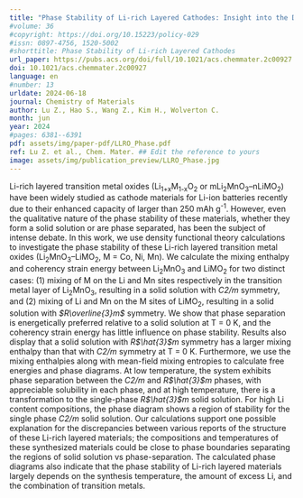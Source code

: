 ```yaml
---
title: "Phase Stability of Li-rich Layered Cathodes: Insight into the Debate over Solid Solutions vs Phase Separation"
#volume: 36
#copyright: https://doi.org/10.15223/policy-029
#issn: 0897-4756, 1520-5002
#shorttitle: Phase Stability of Li-rich Layered Cathodes
url_paper: https://pubs.acs.org/doi/full/10.1021/acs.chemmater.2c00927
doi: 10.1021/acs.chemmater.2c00927
language: en
#number: 13
urldate: 2024-06-18
journal: Chemistry of Materials
author: Lu Z., Hao S., Wang Z., Kim H., Wolverton C.
month: jun
year: 2024
#pages: 6381--6391
pdf: assets/img/paper-pdf/LLRO_Phase.pdf
ref: Lu Z. et al., Chem. Mater. ## Edit the reference to yours
image: assets/img/publication_preview/LLRO_Phase.jpg
---
```


Li-rich layered transition metal oxides (Li<sub>1+x</sub>M<sub>1-x</sub>O<sub>2</sub> or mLi<sub>2</sub>MnO<sub>3</sub>–nLiMO<sub>2</sub>) have been widely studied as cathode materials for Li-ion batteries recently due to their enhanced capacity of larger than 250 mAh g<sup>-1</sup>. 
However, even the qualitative nature of the phase stability of these materials, whether they form a solid solution or are phase separated, has been the subject of intense debate. 
In this work, we use density functional theory calculations to investigate the phase stability of these Li-rich layered transition metal oxides (Li<sub>2</sub>MnO<sub>3</sub>–LiMO<sub>2</sub>, M = Co, Ni, Mn). 
We calculate the mixing enthalpy and coherency strain energy between Li<sub>2</sub>MnO<sub>3</sub> and LiMO<sub>2</sub> for two distinct cases: (1) mixing of M on the Li and Mn sites respectively in the transition metal layer of Li<sub>2</sub>MnO<sub>3</sub>, resulting in 
a solid solution with <em>C2/m</em> symmetry, and (2) mixing of Li and Mn on the M sites of LiMO<sub>2</sub>, resulting in a solid solution with <em>$R\overline{3}m$</em> symmetry. We show that phase separation is energetically preferred relative to a solid solution at 
T = 0 K, and the coherency strain energy has little influence on phase stability. Results also display that a solid solution with <em>R$\hat{3}$m</em> symmetry has a larger mixing enthalpy than that with <em>C2/m</em> symmetry at T = 0 K. Furthermore, 
we use the mixing enthalpies along with mean-field mixing entropies to calculate free energies and phase diagrams. At low temperature, the system exhibits phase separation between the <em>C2/m</em> and <em>R$\hat{3}$m</em> phases, with appreciable solubility in each phase,
and at high temperature, there is a transformation to the single-phase <em>R$\hat{3}$m</em> solid solution. For high Li content compositions, the phase diagram shows a region of stability for the single phase <em>C2/m</em> solid solution. 
Our calculations support one possible explanation for the discrepancies between various reports of the structure of these Li-rich layered materials; the compositions and temperatures of these synthesized materials 
could be close to phase boundaries separating the regions of solid solution vs phase-separation. The calculated phase diagrams also indicate that the phase stability of Li-rich layered materials largely depends on the synthesis 
temperature, the amount of excess Li, and the combination of transition metals.

